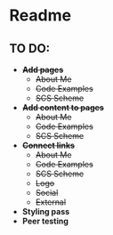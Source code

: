 # Readme

## TO DO:

- ~~**Add pages**~~
	- ~~About Me~~
	- ~~Code Examples~~
	- ~~SCS Scheme~~
- ~~**Add content to pages**~~
	- ~~About Me~~
	- ~~Code Examples~~
	- ~~SCS Scheme~~
- ~~**Connect links**~~
	- ~~About Me~~
	- ~~Code Examples~~
	- ~~SCS Scheme~~
	- ~~Logo~~
	- ~~Social~~
	- ~~External~~
- **Styling pass**
- **Peer testing**